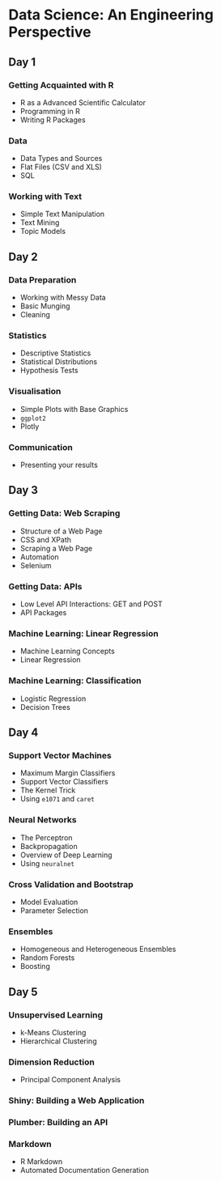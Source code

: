 # Data Science: An Engineering Perspective

## Day 1

### Getting Acquainted with R

- R as a Advanced Scientific Calculator
- Programming in R
- Writing R Packages

### Data

- Data Types and Sources
- Flat Files (CSV and XLS)
- SQL

### Working with Text

- Simple Text Manipulation
- Text Mining
- Topic Models

## Day 2

### Data Preparation

- Working with Messy Data
- Basic Munging
- Cleaning

### Statistics

- Descriptive Statistics
- Statistical Distributions
- Hypothesis Tests

### Visualisation

- Simple Plots with Base Graphics
- `ggplot2`
- Plotly

### Communication

- Presenting your results

## Day 3

### Getting Data: Web Scraping

- Structure of a Web Page
- CSS and XPath
- Scraping a Web Page
- Automation
- Selenium

### Getting Data: APIs

- Low Level API Interactions: GET and POST
- API Packages

### Machine Learning: Linear Regression

- Machine Learning Concepts
- Linear Regression

### Machine Learning: Classification

- Logistic Regression
- Decision Trees

## Day 4

### Support Vector Machines

- Maximum Margin Classifiers
- Support Vector Classifiers
- The Kernel Trick
- Using `e1071` and `caret`

### Neural Networks

- The Perceptron
- Backpropagation
- Overview of Deep Learning
- Using `neuralnet`

### Cross Validation and Bootstrap

- Model Evaluation
- Parameter Selection

### Ensembles

- Homogeneous and Heterogeneous Ensembles
- Random Forests
- Boosting

## Day 5

### Unsupervised Learning

- k-Means Clustering
- Hierarchical Clustering

### Dimension Reduction

- Principal Component Analysis

### Shiny: Building a Web Application

### Plumber: Building an API

### Markdown

- R Markdown
- Automated Documentation Generation